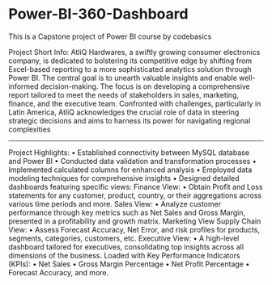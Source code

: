 # Power-BI-360-Dashboard
This is a Capstone project of  Power BI course by codebasics

Project Short Info: 
AtliQ Hardwares, a swiftly growing consumer electronics company, is dedicated to bolstering its competitive edge by shifting from Excel-based reporting to a more sophisticated analytics solution through Power BI. The central goal is to unearth valuable insights and enable well-informed decision-making.
The focus is on developing a comprehensive report tailored to meet the needs of stakeholders in sales, marketing, finance, and the executive team. Confronted with challenges, particularly in Latin America, AtliQ acknowledges the crucial role of data in steering strategic decisions and aims to harness its power for navigating regional complexities

**************************
Project Highlights:
•	Established connectivity between MySQL database and Power BI
•	Conducted data validation and transformation processes
•	Implemented calculated columns for enhanced analysis
•	Employed data modeling techniques for comprehensive insights
•	Designed detailed dashboards featuring specific views:
Finance View:
•	Obtain Profit and Loss statements for any customer, product, country, or their aggregations across various time periods and more.
Sales View:
•	Analyze customer performance through key metrics such as Net Sales and Gross Margin, presented in a profitability and growth matrix.
Marketing View 
Supply Chain View:
•	Assess Forecast Accuracy, Net Error, and risk profiles for products, segments, categories, customers, etc.
Executive View:
•	A high-level dashboard tailored for executives, consolidating top insights across all dimensions of the business.
Loaded with Key Performance Indicators (KPIs):
•	Net Sales
•	Gross Margin Percentage
•	Net Profit Percentage
•	Forecast Accuracy, and more.

